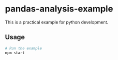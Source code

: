# pandas-analysis-example

This is a practical example for python development.

## Usage

```bash
# Run the example
npm start
```
